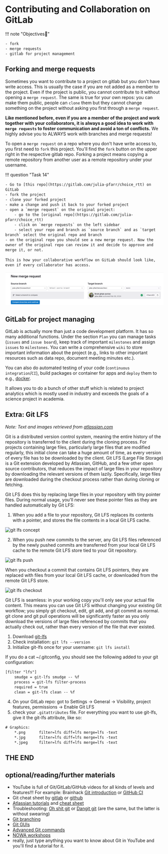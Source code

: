 # Contributing and Collaboration on GitLab

!!! note "Objectives📍"

    - fork
    - merge requests
    - gitlab for project management


## Forking and merge requests

Sometimes you want to contribute to a project on gitlab but you don't have write access. This is usually the case if you are not added as a member to the project. Even if the project is public, you cannot contribute to it without opening a `merge request`. The same is true for your own repos: you can make them public, people can `clone` them but they cannot change something on the project without asking you first through a `merge request`. 

**Like mentioned before, even if you are a member of the project and work together with your collaborators, it is always a good idea to work with `merge requests` to foster communication and avoid a ton of conflicts.** We highly advise you to ALWAYS work with branches and merge requests!

To open a `merge request` on a repo where you don't have write access to, you first need to `fork` this project. You'll find the `fork` button on the upper right in the respective gitlab repo. Forking a project means copying a remote repository from another user as a remote repository under your username. 


!!! question "Task 14"

    - Go to [this repo](https://gitlab.com/julia-pfarr/choice_rtt) on GitLab
    - fork the project
    - clone your forked project
    - make a change and push it back to your forked project 
    - open a `merge request` on the original project:
        - go to the [original repo](https://gitlab.com/julia-pfarr/choice_rtt)
        - click on `merge requests` on the left sidebar
        - select your repo and branch as `source branch` and as `target branch` select the original repo and branch 
    - on the original repo you should see a new merge request. Now the owner of the original repo can review it and decide to approve and merge it, or not. 

    This is how your collaborative workflow on GitLab should look like, even if every collaborator has access. 

![merge request](_media/merge_request.png)    


## GitLab for project managing

GitLab is actually more than just a code development platform. It has so many additional functions. Under the section `Plan` you can manage tasks (`issues` and `issue board`), keep track of important `milestones` and assign `issues` to `milestones`. You can write a comprehensive `wiki` to store important information about the project (e.g., links to other important resources such as data repo, document meeting minutes etc.). 

You can also do automated testing of your code (`continuous integration`/`CI`), build packages or container for apps and `deploy` them to e.g., [docker](https://www.docker.com/). 

It allows you to do a bunch of other stuff which is related to project analytics which is mostly used in industry and exceeds the goals of a science project in academia.

## Extra: Git LFS

 *Note: Text and images retrieved from [atlassian.com](https://www.atlassian.com/git/tutorials/git-lfs)*


Git is a distributed version control system, meaning the entire history of the repository is transferred to the client during the cloning process. For projects containing large files, particularly large files that are modified regularly, this initial clone can take a huge amount of time, as every version of every file has to be downloaded by the client. Git LFS (Large File Storage) is a Git extension developed by Atlassian, GitHub, and a few other open source contributors, that reduces the impact of large files in your repository by downloading the relevant versions of them lazily. Specifically, large files are downloaded during the checkout process rather than during cloning or fetching.

Git LFS does this by replacing large files in your repository with tiny pointer files. During normal usage, you'll never see these pointer files as they are handled automatically by Git LFS:

1. When you add a file to your repository, Git LFS replaces its contents with a pointer, and stores the file contents in a local Git LFS cache. 

![git lfs concept](../images/git_lfs_add.png)

2. When you push new commits to the server, any Git LFS files referenced by the newly pushed commits are transferred from your local Git LFS cache to the remote Git LFS store tied to your Git repository. 

![git lfs push](../images/git_lfs_push.png)

When you checkout a commit that contains Git LFS pointers, they are replaced with files from your local Git LFS cache, or downloaded from the remote Git LFS store.

![git lfs checkout](../images/git_lfs_checkout.png)

Git LFS is seamless: in your working copy you'll only see your actual file content. This means you can use Git LFS without changing your existing Git workflow; you simply git checkout, edit, git add, and git commit as normal. git clone and git pull operations will be significantly faster as you only download the versions of large files referenced by commits that you actually check out, rather than every version of the file that ever existed.

1. Download [git-lfs](https://git-lfs.com/)
2. Check installation: `git lfs --version`
3. Initialize git-lfs once for your username: `git lfs install`

If you do a cat ~/.gitconfig, you should see the following added to your git configuration:


    [filter "lfs"]
        smudge = git-lfs smudge -- %f
        process = git-lfs filter-process
        required = true
        clean = git-lfs clean -- %f

4. On your GitLab repo: got to Settings -> General -> Visibility, project features, permissions -> Enable Git LFS
5. check your `.gitattributes` file. For everything you want to use git-lfs, give it the git-lfs attribute, like so:

```
# Graphics: 
    *.png      filter=lfs diff=lfs merge=lfs -text
    *.jpg      filter=lfs diff=lfs merge=lfs -text
    *.jpeg     filter=lfs diff=lfs merge=lfs -text
``` 


## THE END

## optional/reading/further materials

- YouTube is full of Git/GitLab/GitHub videos for all kinds of levels and features!!! For example: Brainhack [Git introduction](https://youtu.be/fBgxmpk9C4I?si=im33MV2V0PV8uM0k) or [GitHub CI](https://youtu.be/VibDC49ZAJE?si=587WHWe1nZQzHIay)
- Git cheat sheet by [gitlab](https://about.gitlab.com/images/press/git-cheat-sheet.pdf) or [github](https://education.github.com/git-cheat-sheet-education.pdf)
- [Atlassian tutorials](https://www.atlassian.com/git/tutorials) and [cheat sheet](https://www.atlassian.com/git/tutorials/atlassian-git-cheatsheet)
- Troubleshooting: [Oh shit git](https://ohshitgit.com/) or [Dangit git](https://dangitgit.com/) (are the same, but the latter is without swearing)
- [Git branching](https://learngitbranching.js.org/?locale=de_DE)
- [Git GUIs](https://git-scm.com/downloads/guis) 
- [Advanced Git commands](https://www.atlassian.com/git/tutorials/advanced-overview)
- [NOWA workshops](https://sfbs.pages.uni-marburg.de/sfb135/nowa/nowa.site/tutorial/)
- really, just type anything you want to know about Git in YouTube and you'll find a tutorial for it. 